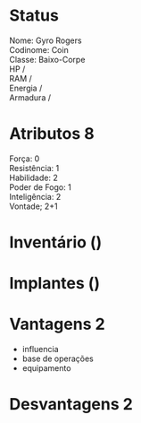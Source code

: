 # Status
Nome: Gyro Rogers  
Codinome: Coin  
Classe: Baixo-Corpe   
HP /   
RAM /   
Energia /   
Armadura /   

# Atributos 8
Força: 0  
Resistência: 1  
Habilidade: 2  
Poder de Fogo: 1   
Inteligência: 2  
Vontade; 2+1   

# Inventário ()

# Implantes ()

# Vantagens 2 
- influencia
- base de operações
- equipamento
# Desvantagens 2